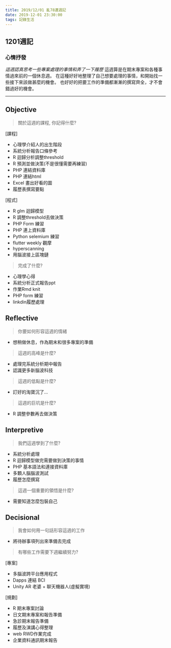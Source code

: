 ```yaml
---
title: 2019/12/01 亂78遭週記
date: 2019-12-01 23:30:00
tags: 記錄生活
---
```

## **1201週記**

### 心情抒發
*這週認真思考一些專案處理的事情和弄了一下履歷*
這週算是在期末專案和各種事情過來前的一個休息週。
在這種好好地整理了自己想要處理的事情，和開始找一些接下來該做甚麼的機會。
也好好的把要工作的準備都漸漸的撰寫齊全，才不會錯過好的機會。

---
<!-- more -->
## **Objective**

> 關於這週的課程, 你記得什麼?

[課程]
- 心理學介紹人的出生階段
- 系統分析報告口條參考
- R 迴歸分析調整threshold
- R 預測並做決策(不是很懂需要再練習)
- PHP 連結資料庫
- PHP 連結html
- Excel 畫出好看的圖
- 履歷表撰寫要點

[程式]
- R glm 迴歸模型
- R 調整threshold去做決策
- PHP Form 練習
- PHP 連上資料庫
- Python selemium 練習
- flutter weekly 觀摩
- hyperscanning
- 用腦波接上區塊鏈

> 完成了什麼?

- 心理學心得
- 系統分析正式報告ppt
- 作業Rmd knit
- PHP form 練習
- linkdin履歷處理


## **Reflective**

> 你要如何形容這週的情緒

* 想稍做休息，作為期末和很多專案的準備

> 這週的高峰是什麼?

* 處理完系統分析期中報告
* 認識更多新腦波科技

> 這週的低點是什麼?

* 訂好的淘寶沉了...

> 這週的巨坑是什麼?

* R 調整參數再去做決策

## **Interpretive**

> 我們這週學到了什麼?

- 系統分析處理
- R 迴歸模型做完需要做到決策的事情
- PHP 基本語法和連接資料庫
- 多顆人腦腦波測試
- 履歷怎麼撰寫

> 這週一個重要的領悟是什麼?

* 需要知道怎麼包裝自己

## **Decisional**

> 我會如何用一句話形容這週的工作

* 將待辦事項列出來準備去完成

> 有哪些工作需要下週繼續努力?

[專案]
- 多腦波跨平台應用程式
- Dapps 連結 BCI
- Unity AR 老婆 + 聊天機器人(虛擬實境)

[規劃]
- R 期末專案討論
- 日文期末專案和報告準備
- 急診期末報告準備
- 履歷及演講心得整理
- web RWD作業完成
- 企業資料通訊期末報告

